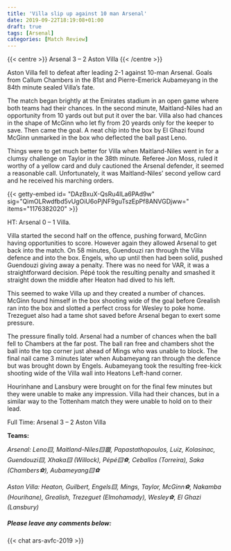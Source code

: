 ```yaml
---
title: 'Villa slip up against 10 man Arsenal'
date: 2019-09-22T18:19:08+01:00
draft: true
tags: [Arsenal]
categories: [Match Review]
---
```


{{< centre >}} Arsenal 3 – 2 Aston Villa {{< /centre >}}


Aston Villa fell to defeat after leading 2-1 against 10-man Arsenal. Goals from Callum Chambers in the 81st and Pierre-Emerick Aubameyang in the 84th minute sealed Villa’s fate.

The match began brightly at the Emirates stadium in an open game where both teams had their chances. In the second minute, Maitland-Niles had an opportunity from 10 yards out but put it over the bar. Villa also had chances in the shape of McGinn who let fly from 20 yeards only for the keeper to save. Then came the goal. A neat chip into the box by El Ghazi found McGinn unmarked in the box who deflected the ball past Leno.

Things were to get much better for Villa when Maitland-Niles went in for a clumsy challenge on Taylor in the 38th minute. Referee Jon Moss, ruled it worthy of a yellow card and duly cautioned the Arsenal defender, it seemed a reasonable call. Unfortunately, it was Maitland-Niles’ second yellow card and he received his marching orders.

{{< getty-embed id= "DAzBxuX-QsRu4ILa6PAd9w"
                sig="QimOLRwdfbd5vUgOiU6oPjNF9guTszEpPf8ANVGDjww=" 
                items="1176382020" >}}

HT: Arsenal 0 – 1 Villa.

Villa started the second half on the offence, pushing forward, McGinn having opportunities to score. However again they allowed Arsenal to get back into the match. On 58 minutes, Guendouzi ran through the Villa defence and into the box. Engels, who up until then had been solid, pushed Guendouzi giving away a penalty. There was no need for VAR, it was a straightforward decision. Pépé took the resulting penalty and smashed it straight down the middle after Heaton had dived to his left.

This seemed to wake Villa up and they created a number of chances. McGinn found himself in the box shooting wide of the goal before Grealish ran into the box and slotted a perfect cross for Wesley to poke home. Trezeguet also had a tame shot saved before Arsenal began to exert some pressure.

The pressure finally told. Arsenal had a number of chances when the ball fell to Chambers at the far post. The ball ran free and chambers shot the ball into the top corner just ahead of Mings who was unable to block. The final nail came 3 minutes later when Aubameyang ran through the defence but was brought down by Engels. Aubameyang took the resulting free-kick shooting wide of the Villa wall into Heatons Left-hand corner.

Hourinhane and Lansbury were brought on for the final few minutes but they were unable to make any impression. Villa had their chances, but in a similar way to the Tottenham match they were unable to hold on to their lead.

Full Time: Arsenal 3 – 2 Aston Villa

**Teams:**

*Arsenal: Leno🟨, Maitland-Niles🟨🟥, Papastathopoulos, Luiz, Kolasinac, Guendouzi🟨, Xhaka🟨 (Willock), Pépé🟨⚽️, Ceballos (Torreira), Saka (Chambers⚽️), Aubameyang🟨⚽️*

*Aston Villa: Heaton, Guilbert, Engels🟨, Mings, Taylor, McGinn⚽️, Nakamba (Hourihane), Grealish, Trezeguet (Elmohamady), Wesley⚽️, El Ghazi (Lansbury)*

##### Please leave any comments below:

{{< chat ars-avfc-2019 >}}